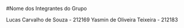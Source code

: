 #Nome dos Integrantes do Grupo 

Lucas Carvalho de Souza - 212169 
Yasmin de Oliveira Teixeira - 212183 
